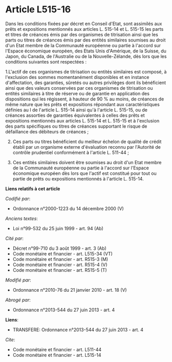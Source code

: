 # Article L515-16

Dans les conditions fixées par décret en Conseil d'Etat, sont assimilés aux prêts et expositions mentionnés aux articles L.
515-14 et L. 515-15 les parts et titres de créances émis par des organismes de titrisation ainsi que les parts ou titres de
créances émis par des entités similaires soumises au droit d'un Etat membre de la Communauté européenne ou partie à l'accord
sur l'Espace économique européen, des Etats Unis d'Amérique, de la Suisse, du Japon, du Canada, de l'Australie ou de la
Nouvelle-Zélande, dès lors que les conditions suivantes sont respectées : 

1.L'actif de ces organismes de titrisation ou entités similaires est composé, à l'exclusion des sommes momentanément
disponibles et en instance d'affectation, des garanties, sûretés ou autres privilèges dont ils bénéficient ainsi que des
valeurs conservées par ces organismes de titrisation ou entités similaires à titre de réserve ou de garantie en application
des dispositions qui les régissent, à hauteur de 90 % au moins, de créances de même nature que les prêts et expositions
répondant aux caractéristiques définies au I de l'article L. 515-14 ainsi qu'à l'article L. 515-15, ou de créances assorties
de garanties équivalentes à celles des prêts et expositions mentionnés aux articles L. 515-14 et L. 515-15 et à l'exclusion
des parts spécifiques ou titres de créances supportant le risque de défaillance des débiteurs de créances ; 

2. Ces parts ou titres bénéficient du meilleur échelon de qualité de crédit établi par un organisme externe d'évaluation
reconnu par l'Autorité de contrôle prudentiel conformément à l'article L. 511-44 ; 

3. Ces entités similaires doivent être soumises au droit d'un Etat membre de la Communauté européenne ou partie à l'accord
sur l'Espace économique européen dès lors que l'actif est constitué pour tout ou partie de prêts ou expositions mentionnés à
l'article L. 515-14.

**Liens relatifs à cet article**

_Codifié par_:

  - Ordonnance n°2000-1223 du 14 décembre 2000 (V)

_Anciens textes_:

  - Loi n°99-532 du 25 juin 1999 - art. 94 (Ab)

_Cité par_:

  - Décret n°99-710 du 3 août 1999 - art. 3 (Ab)
  - Code monétaire et financier - art. L515-34 (VT)
  - Code monétaire et financier - art. R515-3 (M)
  - Code monétaire et financier - art. R515-4 (V)
  - Code monétaire et financier - art. R515-5 (T)

_Modifié par_:

  - Ordonnance n°2010-76 du 21 janvier 2010 - art. 18 (V)

_Abrogé par_:

  - Ordonnance n°2013-544 du 27 juin 2013 - art. 4

**Liens**:

  - TRANSFERE: Ordonnance n°2013-544 du 27 juin 2013 - art. 4

_Cite_:

  - Code monétaire et financier - art. L511-44
  - Code monétaire et financier - art. L515-14

